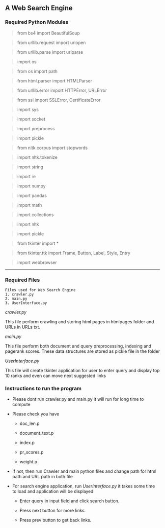 A Web Search Engine
----
### Required Python Modules

> from bs4 import BeautifulSoup

>from urllib.request import urlopen

>from urllib.parse import urlparse

>import os

>from os import path

>from html.parser import HTMLParser

>from urllib.error import HTTPError, URLError

>from ssl import SSLError, CertificateError

>import sys

>import socket

>import preprocess

>import pickle

>from nltk.corpus import stopwords

>import nltk.tokenize

>import string

>import re

>import numpy

>import pandas

>import math

>import collections

>import nltk

>import pickle

>from tkinter import *

>from tkinter.ttk import Frame, Button, Label, Style, Entry

>import webbrowser

----
### Required Files
    Files used for Web Search Engine
    1. crawler.py
    2. main.py
    3. UserInterface.py


*crawler.py* 

This file perform crawling and storing html pages in htmlpages folder and URLs in URLs txt.

*main.py*

This file perform both document and query preprocessing, indexing and pagerank scores. These data structures are stored as pickle file in the folder

*UserInterface.py*

This file will create tkinter application for user to enter query and display top 10 ranks and even can move next suggested links


### Instructions to run the program
* Please dont run crawler.py and main.py it will run for long time to compute

* Please check you have 

  * doc_len.p

  * document_text.p

  * index.p

  * pr_scores.p

  * weight.p
  
* If not, then run Crawler and main python files and change path for html path and URL path in both file

* For search engine application, run *UserInterface.py* it takes some time to load and application will be displayed

  * Enter query in input field and click search button.

  * Press next button for more links.

  * Press prev button to get back links.



 


